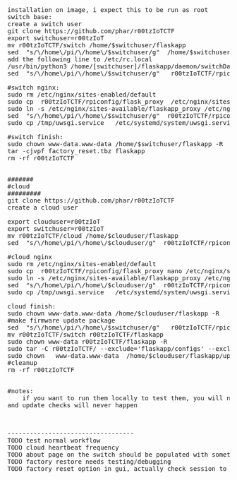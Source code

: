  

<pre>
installation on image, i expect this to be run as root
switch base:
create a switch user
git clone https://github.com/phar/r00tzIoTCTF
export switchuser=r00tzIoT
mv r00tzIoTCTF/switch /home/$switchuser/flaskapp
sed  "s/\/home\/pi/\/home\/$switchuser/g"  /home/$switchuser/flaskapp/daemon/switchDaemon.py   > /home/$switchuser/flaskapp/daemon/switchDaemon_written.py
add the following line to /etc/rc.local
/usr/bin/python3 /home/[switchuser]/flaskapp/daemon/switchDaemon_written.py& #note the amersand is new because daemon module flakes
sed  "s/\/home\/pi/\/home\/$switchuser/g"   r00tzIoTCTF/rpiconfig/uwsgi.ini.switch   >  /home/$switchuser/flaskapp/uwsgi.ini

#switch nginx:
sudo rm /etc/nginx/sites-enabled/default
sudo cp  r00tzIoTCTF/rpiconfig/flask_proxy  /etc/nginx/sites-enabled/
sudo ln -s /etc/nginx/sites-available/flaskapp_proxy /etc/nginx/sites-enabled/flaskapp_proxy
sed  "s/\/home\/pi/\/home\/$switchuser/g"  r00tzIoTCTF/rpiconfig/uwsgi.service  > /tmp/uwsgi.service
sudo cp /tmp/uwsgi.service   /etc/systemd/system/uwsgi.service

#switch finish:
sudo chown www-data.www-data /home/$switchuser/flaskapp -R
tar -cjvpf factory_reset.tbz flaskapp
rm -rf r00tzIoTCTF


#######
#cloud
#########
git clone https://github.com/phar/r00tzIoTCTF
create a cloud user

export clouduser=r00tzIoT
export switchuser=r00tzIoT
mv r00tzIoTCTF/cloud /home/$clouduser/flaskapp
sed  "s/\/home\/pi/\/home\/$clouduser/g"  r00tzIoTCTF/rpiconfig/uwsgi.ini.cloud   >  /home/$clouduser/flaskapp/uwsgi.ini

#cloud nginx
sudo rm /etc/nginx/sites-enabled/default
sudo cp  r00tzIoTCTF/rpiconfig/flask_proxy nano /etc/nginx/sites-enabled/
sudo ln -s /etc/nginx/sites-available/flaskapp_proxy /etc/nginx/sites-enabled/flaskapp_proxy
sed  "s/\/home\/pi/\/home\/$clouduser/g"  r00tzIoTCTF/rpiconfig/uwsgi.service  > /tmp/uwsgi.service
sudo cp /tmp/uwsgi.service   /etc/systemd/system/uwsgi.service

cloud finish:
sudo chown www-data.www-data /home/$clouduser/flaskapp -R
#make firmware update package
sed  "s/\/home\/pi/\/home\/$switchuser/g"   r00tzIoTCTF/rpiconfig/uwsgi.ini.cloud   >  r00tzIoTCTF/flaskapp/uwsgi.ini
mv r00tzIoTCTF/switch r00tzIoTCTF/flaskapp
sudo chown www-data r00tzIoTCTF/flaskapp -R
sudo tar -C r00tzIoTCTF/ --exclude='flaskapp/configs' --exclude='/flaskapp/logs' -cjvpf /home/$clouduser/flaskapp/upgrade_package.tbz flaskapp 
sudo chown   www-data.www-data  /home/$clouduser/flaskapp/upgrade_package.tbz
#cleanup
rm -rf r00tzIoTCTF


#notes:
	if you want to run them locally to test them, you will need to manually run the daemon otherwise actions taken in the cloud will never update on the switch
and update checks will never happen



----------------------------------
TODO test normal workflow
TODO cloud heartbeat frequency
TODO about page on the switch should be populated with something
TODO factory restore needs testing/debugging
TODO factory reset option in gui, actually check session to prevent trivial reset


</pre>
